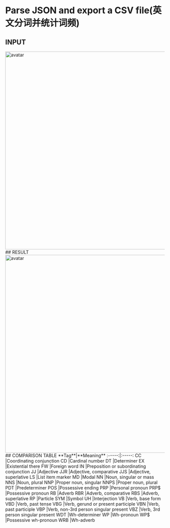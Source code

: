 # Parse JSON and export a CSV file(英文分词并统计词频)
## INPUT
<img src="https://i.ibb.co/bW9NP2Y/Screenshot-7.png" alt="avatar" width="571" height="625">
## RESULT
<img src="https://i.ibb.co/JRmwKv5/Screenshot-8.png" alt="avatar" width="571" height="625">
## COMPARISON TABLE
**Tag**|**Meaning**
:-----:|:-----:
CC |Coordinating conjunction
CD |Cardinal number
DT |Determiner
EX |Existential there
FW |Foreign word
IN |Preposition or subordinating conjunction
JJ |Adjective
JJR |Adjective, comparative
JJS |Adjective, superlative
LS |List item marker
MD |Modal
NN |Noun, singular or mass
NNS |Noun, plural
NNP |Proper noun, singular
NNPS |Proper noun, plural
PDT |Predeterminer
POS |Possessive ending
PRP |Personal pronoun
PRP$ |Possessive pronoun
RB |Adverb
RBR |Adverb, comparative
RBS |Adverb, superlative
RP |Particle
SYM |Symbol
UH |Interjection
VB |Verb, base form
VBD |Verb, past tense
VBG |Verb, gerund or present participle
VBN |Verb, past participle
VBP |Verb, non-3rd person singular present
VBZ |Verb, 3rd person singular present
WDT |Wh-determiner
WP |Wh-pronoun
WP$ |Possessive wh-pronoun
WRB |Wh-adverb

